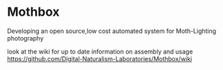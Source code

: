 # Mothbox
Developing an open source,low cost automated system for Moth-Lighting photography 

look at the wiki for up to date information on assembly and usage
https://github.com/Digital-Naturalism-Laboratories/Mothbox/wiki
